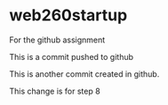 # web260startup
For the github assignment

This is a commit pushed to github

This is another commit created in github.

This change is for step 8
